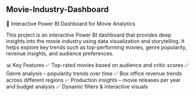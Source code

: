 ## Movie-Industry-Dashboard
🚀 Interactive Power BI Dashboard for Movie Analytics

This project is an interactive Power BI dashboard that provides deep insights into the movie industry using data visualization and storytelling. 
It helps explore key trends such as top-performing movies, genre popularity, revenue insights, and audience preferences.

📊 Key Features
✅ Top-rated movies based on audience and critic scores
✅ Genre analysis – popularity trends over time
✅ Box office revenue trends across different regions
✅ Production insights – movie releases per year and budget analysis
✅ Dynamic filters & interactive visuals
